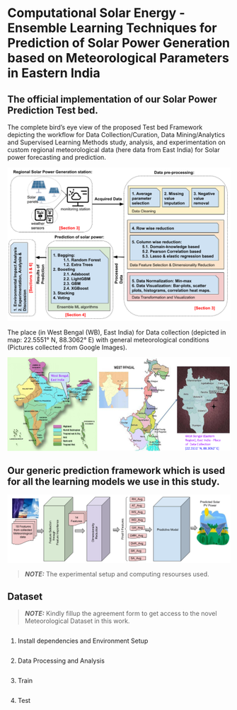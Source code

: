 # Computational Solar Energy - Ensemble Learning Techniques for Prediction of Solar Power Generation based on Meteorological Parameters in Eastern India

<h2> The official implementation of our Solar Power Prediction Test bed.  </h2>

The complete bird’s eye view of the proposed Test bed Framework depicting the workflow for Data Collection/Curation, Data Mining/Analytics and Supervised Learning Methods study, analysis, and experimentation on custom regional meteorological data (here data from East India) for Solar power forecasting and prediction.

![My Image](assets/Solar-Flow-Intro.png)


The place (in West Bengal (WB), East India) for Data collection (depicted in map: 22.5551° N, 88.3062° E) with general meteorological  conditions (Pictures collected from Google Images).


![My Image](assets/data_coll.png)



<h2> Our generic prediction framework which is used for all the learning models we use in this study. </h2>

![My Image](assets/Model_diagram.png)

> **_NOTE:_**  The experimental setup and computing resourses used.

<h2> Dataset</h2> 

> **_NOTE:_**  Kindly fillup the agreement form to get access to the novel Meteorological Dataset in this work.

~~~

~~~

1) Install dependencies and Environment Setup

~~~

~~~

2) Data Processing and Analysis

~~~

~~~


3) Train

~~~

~~~

4) Test

~~~

~~~



